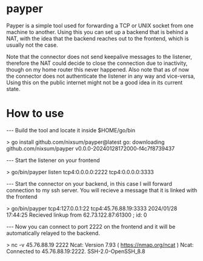 # payper

Payper is a simple tool used for forwarding a TCP or UNIX socket from one machine to another.
Using this you can set up a backend that is behind a NAT, with the idea that the backend reaches out to the frontend, which is usually not the case.

Note that the connector does not send keepalive messages to the listener, therefore the NAT could decide to close the connection due to inactivity, though on my home router this never happened.
Also note that as of now the connector does not authenticate the listener in any way and vice-versa, Using this on the public internet might not be a good idea in its current state.

# How to use

--- Build the tool and locate it inside \$HOME/go/bin

\> go install github.com/nixsum/payper@latest
go: downloading github.com/nixsum/payper v0.0.0-20240128172000-f4c7f8739437

--- Start the listener on your frontend

\> go/bin/payper listen tcp4:0.0.0.0:2222 tcp4:0.0.0.0:3333

--- Start the connector on your backend, in this case I will forward connection to my ssh server. You will recieve a message that it is linked with the frontend

\> go/bin/payper tcp4:127.0.0.1:22 tcp4:45.76.88.19:3333
2024/01/28 17:44:25 Recieved linkup from 62.73.122.87:61300 ; id: 0


--- Now you can connect to port 2222 on the frontend and it will be automatically relayed to the backend.

\> nc -v 45.76.88.19 2222
Ncat: Version 7.93 ( https://nmap.org/ncat )
Ncat: Connected to 45.76.88.19:2222.
SSH-2.0-OpenSSH_8.8
